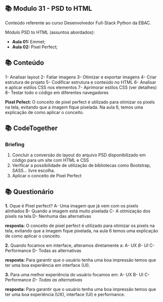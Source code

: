 ## 📚 Modulo 31 - PSD to HTML
Conteúdo referente ao curso Desenvolvedor Full-Stack Python da EBAC.

Módulo PSD to HTML (assuntos abordados):
- **Aula 01:** Emmet;
- **Aula 02:** Pixel Perfect;

## 📚 Conteúdo
1- Analisar layout
2- Fatiar imagens
3- Otimizar e exportar imagens
4- Criar estrutura de projeto
5- Codificar estrutura e conteúdo no HTML
6- Analisar e aplicar estilos CSS nos elementos
7- Aprimorar estilos CSS (ver detalhes)
8- Testar todo o código em diferentes navegadores

**Pixel Pefect:** O conceito de pixel perfect é utilizado para otimizar os pixels na tela, evitando que a imagem fique pixelada. Na aula 6, temos uma explicação de como aplicar o conceito.


## 📚 CodeTogether

### Briefing
1. Concluir a conversão do layout do arquivo PSD disponibilizado em
código para um site com HTML e CSS
2. Verificar a possibilidade de utilização de bibliotecas como Bootstrap,
SASS... livre escolha.
3. Aplicar o conceito de Pixel Perfect


## 📚 Questionário
**1.** Oque é Pixel perfect?
A- Uma imagem que já vem com os pixels alinhados
B- Quando a imagem está muito pixelada 
C- A otimização dos pixels na tela 
D- Nenhuma das alternativas

**resposta:** O conceito de pixel perfect é utilizado para otimizar os pixels na tela, evitando que a imagem fique pixelada, na aula 6 temos uma explicação de como aplicar o conceito.

**2.** Quando focamos em interface, alteramos diretamente a: 
A- UX
*B- UI*
C- Performance 
D- Todas as alternativas 

**resposta:** Para garantir que o usuário tenha uma boa impressão temos que ter uma boa experiência em interface (UI).

**3.**  Para uma melhor experiência do usuário focamos em: 
A- UX
B- UI
C- Performance 
*D- Todas as alternativas* 

**resposta:** Para garantir que o usuário tenha uma boa impressão temos que ter uma boa experiência (UX), interface (UI) e performance.